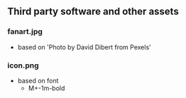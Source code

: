 ## Third party software and other assets

### fanart.jpg
- based on 'Photo by David Dibert from Pexels'

### icon.png
- based on font
  - M+-1m-bold
